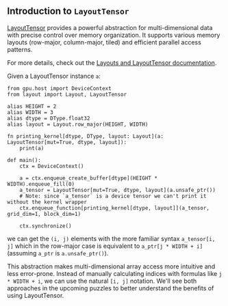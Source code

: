 ## Introduction to `LayoutTensor`

[LayoutTensor](https://docs.modular.com/mojo/stdlib/layout/layout_tensor/LayoutTensor/) provides a powerful abstraction for multi-dimensional data with precise control over memory organization. It supports various memory layouts (row-major, column-major, tiled) and efficient parallel access patterns.

For more details, check out the [Layouts and LayoutTensor documentation](https://docs.modular.com/mojo/manual/layout/layouts).

Given a LayoutTensor instance `a`:

```mojo
from gpu.host import DeviceContext
from layout import Layout, LayoutTensor

alias HEIGHT = 2
alias WIDTH = 3
alias dtype = DType.float32
alias layout = Layout.row_major(HEIGHT, WIDTH)

fn printing_kernel[dtype, DType, layout: Layout](a: LayoutTensor[mut=True, dtype, layout]):
    print(a)

def main():
    ctx = DeviceContext()

    a = ctx.enqueue_create_buffer[dtype](HEIGHT * WIDTH).enqueue_fill(0)
    a_tensor = LayoutTensor[mut=True, dtype, layout](a.unsafe_ptr())
    # Note: since `a_tensor` is a device tensor we can't print it without the kernel wrapper
    ctx.enqueue_function[printing_kernel[dtype, layout]](a_tensor, grid_dim=1, block_dim=1)

    ctx.synchronize()
```

we can get the `(i, j)` elements with the more familiar syntax `a_tensor[i, j]` which in the row-major case is equivalent to `a_ptr[j * WIDTH + i]` (assuming `a_ptr` is `a.unsafe_ptr()`).

This abstraction makes multi-dimensional array access more intuitive and less error-prone. Instead of manually calculating indices with formulas like `j * WIDTH + i`, we can use the natural `[i, j]` notation. We'll see both approaches in the upcoming puzzles to better understand the benefits of using LayoutTensor.
